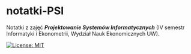 # notatki-PSI
Notatki z zajęć ***Projektowanie Systemów Informatycznych*** (IV semestr Informatyki i Ekonometrii, Wydział Nauk Ekonomicznych UW).

[![License: MIT](https://img.shields.io/badge/License-MIT-yellow.svg)](https://opensource.org/licenses/MIT)
